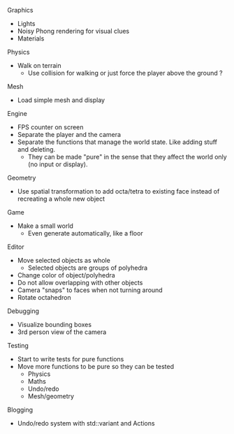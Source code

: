 Graphics
- Lights
- Noisy Phong rendering for visual clues
- Materials

Physics
- Walk on terrain
  - Use collision for walking or just force the player above the ground ?

Mesh
- Load simple mesh and display

Engine
- FPS counter on screen
- Separate the player and the camera
- Separate the functions that manage the world state. Like adding stuff and deleting.
  - They can be made "pure" in the sense that they affect the world only (no input or display).

Geometry
- Use spatial transformation to add octa/tetra to existing face instead of recreating a whole new object

Game
- Make a small world
  - Even generate automatically, like a floor

Editor
- Move selected objects as whole
  - Selected objects are groups of polyhedra
- Change color of object/polyhedra
- Do not allow overlapping with other objects
- Camera "snaps" to faces when not turning around
- Rotate octahedron

Debugging
- Visualize bounding boxes
- 3rd person view of the camera

Testing
- Start to write tests for pure functions
- Move more functions to be pure so they can be tested
  - Physics
  - Maths
  - Undo/redo
  - Mesh/geometry

Blogging
- Undo/redo system with std::variant and Actions